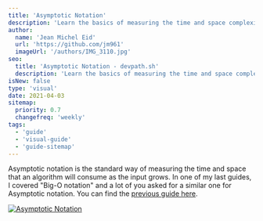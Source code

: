 ```yaml
---
title: 'Asymptotic Notation'
description: 'Learn the basics of measuring the time and space complexity of algorithms'
author:
  name: 'Jean Michel Eid'
  url: 'https://github.com/jm961'
  imageUrl: '/authors/IMG_3110.jpg'
seo:
  title: 'Asymptotic Notation - devpath.sh'
  description: 'Learn the basics of measuring the time and space complexity of algorithms'
isNew: false
type: 'visual'
date: 2021-04-03
sitemap:
  priority: 0.7
  changefreq: 'weekly'
tags:
  - 'guide'
  - 'visual-guide'
  - 'guide-sitemap'
---
```


Asymptotic notation is the standard way of measuring the time and space that an algorithm will consume as the input grows. In one of my last guides, I covered "Big-O notation" and a lot of you asked for a similar one for Asymptotic notation. You can find the [previous guide here](/guides/big-o-notation).

[![Asymptotic Notation](/guides/asymptotic-notation.png)](/guides/asymptotic-notation.png)
